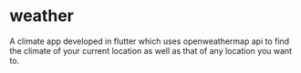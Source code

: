 # weather

A climate app developed in flutter which uses openweathermap api to find the climate of your current location as well as that of any location you want to.
